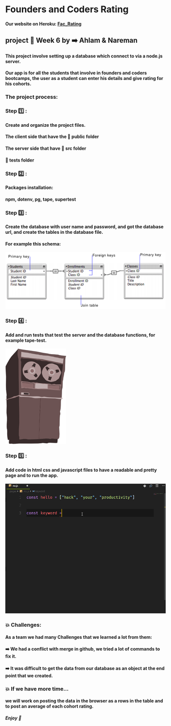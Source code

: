 # Founders and Coders Rating
#### Our website on Heroku: [Fac_Rating](https://fac-rating.herokuapp.com/)
## project :date: Week 6 by :arrow_right: Ahlam &amp; Nareman  
#### This project involve setting up a database which connect to via a node.js server.
#### Our app is for all the students that involve in founders and coders bootcamps, the user as a student can enter his details and give rating for his cohorts.

### The project process:  
### Step :one: :   
#### Create and organize the project files.  
#### The client side that have the :open_file_folder: public folder

#### The server side that have :open_file_folder: src folder
#### :open_file_folder: tests folder

### Step :two: :  
#### Packages installation:  
#### npm, dotenv, pg, tape, supertest

### Step :three: :  
#### Create the database with user name and password, and got the database url, and create the tables in the database file.  
#### For example this schema:
![picture](assets/relational.07.06.1.png)

### Step :four: :  
#### Add and run tests that test the server and the database functions, for example tape-test.
![picture](assets/tape.png)

### Step :five: :  
#### Add code in html css and javascript files to have a readable and pretty page and to run the app.
![picture](assets/gif.gif)

### :boom: Challenges:
#### As a team we had many Challenges that we learned a lot from them:
#### :arrow_right: We had a conflict with merge in github, we tried a lot of commands to fix it.   
#### :arrow_right: It was difficult to get the data from our database as an object at the end point that we created.

### :boom: If we have more time...
#### we will work on posting the data in the browser as a rows in the table and to post an average of each cohort rating.

##### Enjoy :rose:
